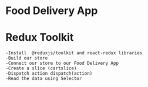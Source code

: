 # Food Delivery App


# Redux Toolkit
    -Install  @reduxjs/toolkit and react-redux libraries
    -Build our store
    -Connect our store to our Food Delivery App
    -Create a slice (cartslice)
    -Dispatch action dispatch(action)
    -Read the data using Selector 

